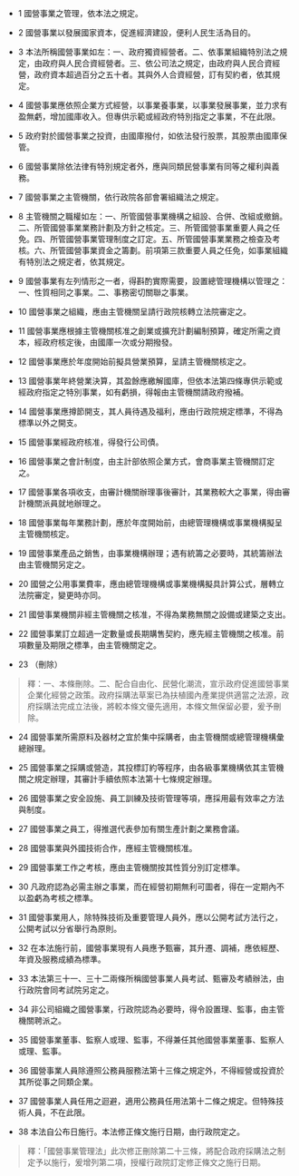 * 1 國營事業之管理，依本法之規定。

* 2 國營事業以發展國家資本，促進經濟建設，便利人民生活為目的。

* 3 本法所稱國營事業如左：一、政府獨資經營者。二、依事業組織特別法之規定，由政府與人民合資經營者。三、依公司法之規定，由政府與人民合資經營，政府資本超過百分之五十者。其與外人合資經營，訂有契約者，依其規定。

* 4 國營事業應依照企業方式經營，以事業養事業，以事業發展事業，並力求有盈無虧，增加國庫收入。但專供示範或經政府特別指定之事業，不在此限。

* 5 政府對於國營事業之投資，由國庫撥付，如依法發行股票，其股票由國庫保管。

* 6 國營事業除依法律有特別規定者外，應與同類民營事業有同等之權利與義務。

* 7 國營事業之主管機關，依行政院各部會署組織法之規定。

* 8 主管機關之職權如左：一、所管國營事業機構之組設、合併、改組或撤銷。二、所管國營事業業務計劃及方針之核定。三、所管國營事業重要人員之任免。四、所管國營事業管理制度之訂定。五、所管國營事業業務之檢查及考核。六、所管國營事業資金之籌劃。前項第三款重要人員之任免，如事業組織有特別法之規定者，依其規定。

* 9 國營事業有左列情形之一者，得斟酌實際需要，設置總管理機構以管理之：一、性質相同之事業。二、事務密切關聯之事業。

* 10 國營事業之組織，應由主管機關呈請行政院核轉立法院審定之。

* 11 國營事業應根據主管機關核准之創業或擴充計劃編制預算，確定所需之資本，經政府核定後，由國庫一次或分期撥發。

* 12 國營事業應於年度開始前擬具營業預算，呈請主管機關核定之。

* 13 國營事業年終營業決算，其盈餘應繳解國庫，但依本法第四條專供示範或經政府指定之特別事業，如有虧損，得報由主管機關請政府撥補。

* 14 國營事業應撙節開支，其人員待遇及福利，應由行政院規定標準，不得為標準以外之開支。

* 15 國營事業經政府核准，得發行公司債。

* 16 國營事業之會計制度，由主計部依照企業方式，會商事業主管機關訂定之。

* 17 國營事業各項收支，由審計機關辦理事後審計，其業務較大之事業，得由審計機關派員就地辦理之。

* 18 國營事業每年業務計劃，應於年度開始前，由總管理機構或事業機構擬呈主管機關核定。

* 19 國營事業產品之銷售，由事業機構辦理；遇有統籌之必要時，其統籌辦法由主管機關另定之。

* 20 國營之公用事業費率，應由總管理機構或事業機構擬具計算公式，層轉立法院審定，變更時亦同。

* 21 國營事業機關非經主管機關之核准，不得為業務無關之設備或建築之支出。

* 22 國營事業訂立超過一定數量或長期購售契約，應先經主管機關之核准。前項數量及期限之標準，由主管機關定之。

* 23 （刪除）

> 釋：一、本條刪除。二、配合自由化、民營化潮流，宣示政府促進國營事業企業化經營之政策。政府採購法草案已為扶植國內產業提供適當之法源，政府採購法完成立法後，將較本條文優先適用，本條文無保留必要，爰予刪除。

* 24 國營事業所需原料及器材之宜於集中採購者，由主管機關或總管理機構彙總辦理。

* 25 國營事業之採購或營造，其投標訂約等程序，由各級事業機構依其主管機關之規定辦理，其審計手續依照本法第十七條規定辦理。

* 26 國營事業之安全設施、員工訓練及技術管理等項，應採用最有效率之方法與制度。

* 27 國營事業之員工，得推選代表參加有關生產計劃之業務會議。

* 28 國營事業與外國技術合作，應經主管機關核准。

* 29 國營事業工作之考核，應由主管機關按其性質分別訂定標準。

* 30 凡政府認為必需主辦之事業，而在經營初期無利可圖者，得在一定期內不以盈虧為考核之標準。

* 31 國營事業用人，除特殊技術及重要管理人員外，應以公開考試方法行之，公開考試以分省舉行為原則。

* 32 在本法施行前，國營事業現有人員應予甄審，其升遷、調補，應依經歷、年資及服務成績為標準。

* 33 本法第三十一、三十二兩條所稱國營事業人員考試、甄審及考績辦法，由行政院會同考試院另定之。

* 34 非公司組織之國營事業，行政院認為必要時，得令設置理、監事，由主管機關聘派之。

* 35 國營事業董事、監察人或理、監事，不得兼任其他國營事業董事、監察人或理、監事。

* 36 國營事業人員除遵照公務員服務法第十三條之規定外，不得經營或投資於其所從事之同類企業。

* 37 國營事業人員任用之迴避，適用公務員任用法第十二條之規定。但特殊技術人員，不在此限。

* 38 本法自公布日施行。本法修正條文施行日期，由行政院定之。

> 釋：「國營事業管理法」此次修正刪除第二十三條，將配合政府採購法之制定予以施行，爰增列第二項，授權行政院訂定修正條文之施行日期。

